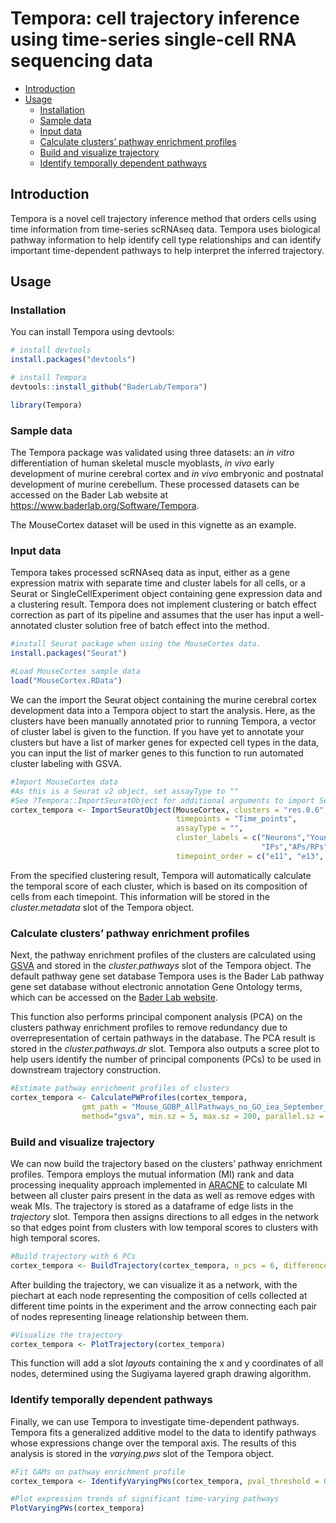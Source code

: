 Tempora: cell trajectory inference using time-series single-cell RNA
sequencing data
================

  - [Introduction](#introduction)
  - [Usage](#usage)
      - [Installation](#installation)
      - [Sample data](#sample-data)
      - [Input data](#input-data)
      - [Calculate clusters’ pathway enrichment
        profiles](#calculate-clusters-pathway-enrichment-profiles)
      - [Build and visualize
        trajectory](#build-and-visualize-trajectory)
      - [Identify temporally dependent
        pathways](#identify-temporally-dependent-pathways)

## Introduction

Tempora is a novel cell trajectory inference method that orders cells
using time information from time-series scRNAseq data. Tempora uses
biological pathway information to help identify cell type relationships
and can identify important time-dependent pathways to help interpret the
inferred trajectory.

## Usage

### Installation

You can install Tempora using devtools:

``` r
# install devtools
install.packages("devtools")

# install Tempora
devtools::install_github("BaderLab/Tempora")

library(Tempora)
```

### Sample data

The Tempora package was validated using three datasets: an *in vitro*
differentiation of human skeletal muscle myoblasts, *in vivo* early
development of murine cerebral cortex and *in vivo* embryonic and
postnatal development of murine cerebellum. These processed datasets can
be accessed on the Bader Lab website at
<https://www.baderlab.org/Software/Tempora>.

The MouseCortex dataset will be used in this vignette as an example.

### Input data

Tempora takes processed scRNAseq data as input, either as a gene
expression matrix with separate time and cluster labels for all cells,
or a Seurat or SingleCellExperiment object containing gene expression
data and a clustering result. Tempora does not implement clustering or
batch effect correction as part of its pipeline and assumes that the
user has input a well-annotated cluster solution free of batch effect
into the method.

``` r
#install Seurat package when using the MouseCortex data.
install.packages("Seurat")

#Load MouseCortex sample data
load("MouseCortex.RData")
```

We can the import the Seurat object containing the murine cerebral
cortex development data into a Tempora object to start the analysis.
Here, as the clusters have been manually annotated prior to running
Tempora, a vector of cluster label is given to the function. If you have
yet to annotate your clusters but have a list of marker genes for
expected cell types in the data, you can input the list of marker genes
to this function to run automated cluster labeling with GSVA.

``` r
#Import MouseCortex data 
#As this is a Seurat v2 object, set assayType to ""
#See ?Tempora::ImportSeuratObject for additional arguments to import Seurat v3 or SingleCellExperiment obbjects
cortex_tempora <- ImportSeuratObject(MouseCortex, clusters = "res.0.6",
                                     timepoints = "Time_points", 
                                     assayType = "",
                                     cluster_labels = c("Neurons","Young neurons","APs/RPs",
                                                        "IPs","APs/RPs", "Young neurons", "IPs"),
                                     timepoint_order = c("e11", "e13", "e15", "e17"))
```

From the specified clustering result, Tempora will automatically
calculate the temporal score of each cluster, which is based on its
composition of cells from each timepoint. This information will be
stored in the *cluster.metadata* slot of the Tempora object.

### Calculate clusters’ pathway enrichment profiles

Next, the pathway enrichment profiles of the clusters are calculated
using
[GSVA](https://bmcbioinformatics.biomedcentral.com/articles/10.1186/1471-2105-14-7)
and stored in the *cluster.pathways* slot of the Tempora object. The
default pathway gene set database Tempora uses is the Bader Lab pathway
gene set database without electronic annotation Gene Ontology terms,
which can be accessed on the [Bader Lab
website](http://download.baderlab.org/EM_Genesets/current_release/).

This function also performs principal component analysis (PCA) on the
clusters pathway enrichment profiles to remove redundancy due to
overrepresentation of certain pathways in the database. The PCA result
is stored in the *cluster.pathways.dr* slot. Tempora also outputs a
scree plot to help users identify the number of principal components
(PCs) to be used in downstream trajectory construction.

``` r
#Estimate pathway enrichment profiles of clusters
cortex_tempora <- CalculatePWProfiles(cortex_tempora, 
                gmt_path = "Mouse_GOBP_AllPathways_no_GO_iea_September_01_2019_symbol.gmt",
                method="gsva", min.sz = 5, max.sz = 200, parallel.sz = 1)
```

### Build and visualize trajectory

We can now build the trajectory based on the clusters’ pathway
enrichment profiles. Tempora employs the mutual information (MI) rank
and data processing inequality approach implemented in
[ARACNE](https://bmcbioinformatics.biomedcentral.com/articles/10.1186/1471-2105-7-S1-S7)
to calculate MI between all cluster pairs present in the data as well as
remove edges with weak MIs. The trajectory is stored as a dataframe of
edge lists in the *trajectory* slot. Tempora then assigns directions to
all edges in the network so that edges point from clusters with low
temporal scores to clusters with high temporal scores.

``` r
#Build trajectory with 6 PCs 
cortex_tempora <- BuildTrajectory(cortex_tempora, n_pcs = 6, difference_threshold = 0.01)
```

After building the trajectory, we can visualize it as a network, with
the piechart at each node representing the composition of cells
collected at different time points in the experiment and the arrow
connecting each pair of nodes representing lineage relationship between
them.

``` r
#Visualize the trajectory
cortex_tempora <- PlotTrajectory(cortex_tempora)
```

This function will add a slot *layouts* containing the x and y
coordinates of all nodes, determined using the Sugiyama layered graph
drawing algorithm.

### Identify temporally dependent pathways

Finally, we can use Tempora to investigate time-dependent pathways.
Tempora fits a generalized additive model to the data to identify
pathways whose expressions change over the temporal axis. The results of
this analysis is stored in the *varying.pws* slot of the Tempora object.

``` r
#Fit GAMs on pathway enrichment profile
cortex_tempora <- IdentifyVaryingPWs(cortex_tempora, pval_threshold = 0.05)

#Plot expression trends of significant time-varying pathways
PlotVaryingPWs(cortex_tempora)
```
